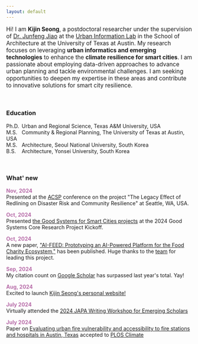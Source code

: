 ```yaml
---
layout: default
---
```


<p style="font-size:110%;">Hi! I am <b>Kijin Seong</b>, a postdoctoral researcher under the supervision of <a href="https://soa.utexas.edu/faculty/junfeng-jiao/" target="_blank">Dr. Junfeng Jiao</a> at the <a href="https://www.urbaninfolab.com/" target="_blank">Urban Information Lab</a> in the School of Architecture at the University of Texas at Austin. My research focuses on leveraging <b>urban informatics and emerging technologies</b> to enhance the <b>climate resilience for smart cities</b>. I am passionate about employing data-driven approaches to advance urban planning and tackle environmental challenges. I am seeking opportunities to deepen my expertise in these areas and contribute to innovative solutions for smart city resilience.</p>

<br />

### Education 
<p>
<span style="display:inline-block; width: 42px;">Ph.D.</span>Urban and Regional Science, Texas A&M University, USA<br />
<span style="display:inline-block; width: 42px;">M.S.</span>Community & Regional Planning, The University of Texas at Austin, USA<br />
<span style="display:inline-block; width: 42px;">M.S.</span>Architecture, Seoul National University, South Korea<br />
<span style="display:inline-block; width: 42px;">B.S.</span>Architecture, Yonsei University, South Korea
</p>

<br />
        
### What' new
<p>
  <strong style="color: #b76ca8;">Nov, 2024</strong><br />
  Presented at the <a href="https://www.acsp.org/page/ConfAllAbout2024" target="_blank">ACSP</a> conference on the project "The Legacy Effect of Redlining on Disaster Risk and Community Resilience" at Seattle, WA, USA.  
</p>

<p>
  <strong style="color: #b76ca8;">Oct, 2024</strong><br />
  Presented <a href="https://bridgingbarriers.utexas.edu/good-systems/projects/a-good-system-for-smart-cities" target="_blank">the Good Systems for Smart Cities projects</a> at the 2024 Good Systems Core Research Project Kickoff.  
</p>

<p>
  <strong style="color: #b76ca8;">Oct, 2024</strong><br />
  A new paper, <a href="https://link.springer.com/article/10.1007/s44196-024-00656-9" target="_blank">"AI-FEED: Prototyping an AI-Powered Platform for the Food Charity Ecosystem,"</a> has been published. Huge thanks to the <a href="https://ai-feed.ai/team.html" target="_blank">team</a> for leading this project.  
</p>

<p>
  <strong style="color: #b76ca8;">Sep, 2024</strong><br />
  My citation count on <a href="https://scholar.google.com/citations?hl=en&user=GcRv_SUAAAAJ&view_op=list_works&sortby=pubdate/" target="_blank">Google Scholar</a> has surpassed last year's total. Yay!  
</p>

<p>
  <strong style="color: #b76ca8;">Aug, 2024</strong><br />
  Excited to launch <a href="http://kijinseong.github.io/" target="_blank">Kijin Seong's personal website!</a>  
</p>
<p>
  <strong style="color: #b76ca8;">July 2024</strong><br />
  Virtually attended the <a href="/files/Documents/2024-JAPA-Writing-Workshop-for-Emerging-Scholarsv2.pdf">2024 JAPA Writing Workshop for Emerging Scholars</a>
</p>
<p>
  <strong style="color: #b76ca8;">July 2024</strong><br />
  Paper on <a href="https://doi.org/10.1371/journal.pclm.0000448">Evaluating urban fire vulnerability and accessibility to fire stations and hospitals in Austin, Texas</a> accepted to <a href="https://journals.plos.org/climate/">PLOS Climate</a> 
</p>



[def]: files/Documents/2024-JAPA-Writing-Workshop-for-Emerging-Scholarsv2.pd